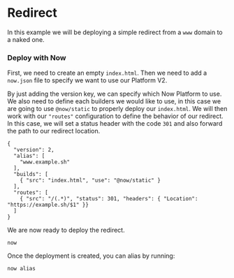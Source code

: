 # Redirect

In this example we will be deploying a simple redirect from a `www` domain to a naked one.

### Deploy with Now

First, we need to create an empty `index.html`. Then we need to add a `now.json` file to specify we want to use our Platform V2.

By just adding the version key, we can specify which Now Platform to use. We also need to define each builders we would like to use, in this case we are going to use `@now/static` to properly deploy our `index.html`. We will then work with our `"routes"` configuration to define the behavior of our redirect. In this case, we will set a status header with the code `301` and also forward the path to our redirect location.

```
{
  "version": 2,
  "alias": [
    "www.example.sh"
  ],
  "builds": [
    { "src": "index.html", "use": "@now/static" }
  ],
  "routes": [
    { "src": "/(.*)", "status": 301, "headers": { "Location": "https://example.sh/$1" }}
  ]
}
```

We are now ready to deploy the redirect.

```
now
```

Once the deployment is created, you can alias by running:

```
now alias
```
